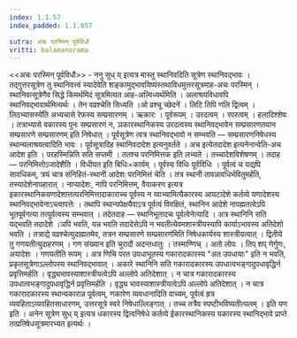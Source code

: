 ```yaml
---
index: 1.1.57
index_padded: 1.1.057

sutra: अचः परस्मिन् पूर्वविधौ
vritti: balamanorama
---
```


<<अचः परस्मिन् पूर्वविधौ>> - ननु सुध् य् इत्यत्र मास्तु स्थानिवदिति सूत्रेण स्थानिवद्भावः । तद्गुत्तरसूत्रेण तु स्थानिवत्त्वं स्यादेवेति शङ्कामुद्भावयिष्यंस्तथाविधमुत्तरसूत्रमाह-अचः परस्मिन् । स्थानिवत्सूत्रेणैव सिद्धे किमर्थमिदं सूत्रमित्यत आह-अल्विध्यर्थमिति । अलाश्रयविधावपि स्थानिवद्भावार्थमित्यर्थः । तेन वव्रश्चेति सिध्यति ।ओ व्रश्चू च्छेदने॑ । लिटि तिपि णलि द्वित्वम् ।लिठभ्यासस्ये॑ति अभ्यचासे रेफस्य सम्प्रसारणम् । ऋकारः । पूर्वरूपम् । उरदत्वम् । रपरत्वम् । हलादिश्शेषः । तत्राभ्यासे वकारस्य पुनः सम्प्रसारणं न, ञकारस्थानिकस्य उरदत्वस्य स्थानिवद्भावेन सम्प्रसारणतयान सम्प्रसारणे सम्प्रसारणम् इति निषेधात् । पूर्वसूत्रेण त्वत्र स्थानिवद्भावो न सम्भवति — सम्प्रसारणनिषेधस्य स्थान्यलाश्रयत्वादिति भावः । पूर्वसूत्रादिह स्थानिवदादेश इत्यनुवर्तते । अच इत्येतदादेश इत्यनेनान्वेति-अच आदेश इति । परहस्मिन्निति सति सप्तमी । ततश्च परनिमित्तक इति लभ्यते । तच्चादेशविशेषणम् । तदाह — परनिमित्तोऽजादेशैति । विधीयत इति बिधिः=कार्यम् । पूर्वस्य विधिः पूर्वविधिः । पूर्वत्वं च यद्यपि सावधिकम्, त्रयं चात्र संनिहितं-स्थानी आदेशः परनिमित्तं चेति । तत्र स्थानी तावन्नावधिर्भवितुमर्हति, तस्यादेशेनापहारात् । नाप्यादेशः, नापि परनिमित्तम्, वैयाकरण इत्यत्र इकारस्थानिकयणादेशात्तत्परनिमित्तादाकाराच्च पूर्वस्य न य्वाभ्यामित्यैकारस्य आयटादेशे कर्तव्ये यणादेशस्य स्थानिवद्भावेनाऽच्त्वापत्तेः । तथापि स्थान्यपेक्षयैवाऽत्र पूर्वत्वं विवक्षितं, स्थानिन आदेशे नापह्मतत्वेऽपि भूतपूर्वगत्या तत्पूर्वत्वस्य सम्भवात् । तदेतदाह — स्थानिभूतादचः पूर्वत्वेनेत्यादि । अत्र स्थानिनि सति यद्भवति तदादेशे ।ञपि भवति, यन्न भवति तदादेसेऽपि न भवतीत्येवमशास्त्रीयस्यापि कार्याऽभावस्य अतिदेशो भवति । तत्राद्ये वव्रश्चेत्युदाह्मतमेव, तत्रन सम्प्रसारणे सम्प्रसारण॑मिति निषेधकार्यस्य शास्त्रीयत्वात् । द्वितीये तु गणयतीत्युदाहरणम् । गण संख्यान इति चुरादौ अदन्तधातुः । तस्माण्णिच् । अतो लोपः । तिप् शप् णेर्गुणः, अयादेशः । गणयतीति रूपम् । अत्र णिचि परत उपधाभूतस्य गकारादकारस्य "अत उपधायाः" इति न भवति, प्रकृतसूत्रेणाऽल्लोपस्य स्थानिवद्भावात् । अकारे स्थानिनि सति गकारादकारस्य उपधात्वभङ्गादुपधावृद्धिर्न प्रवृत्तिमर्हति । वृद्ध्यभावस्याशास्त्रीयत्वेऽपि अल्लोपे अतिदेशात् । न चात्र गकारादकारस्य उपधात्वभङ्गादुपधावृद्धिर्न प्रवृत्तिमर्हति । वृद्ध्य भावस्याशास्त्रीयत्वेऽपि अल्लोपे अतिदेशात् । न चात्र गकारादकारस्य स्थान्यकारान्न पूर्वत्वम्, णकारेण व्यवधानादिति वाच्यम्, पूर्वत्वं ह्रत्र व्यवहिताऽव्यवहितसाधारणम्, उत्तरसूत्रे स्वरे निषेधाल्लिङ्गात् । तच्च तत्रैव स्पष्टीभविष्यतीत्यलम् । इति यण इति । अनेन सूत्रेण सुध् य् इत्यत्र धकारस्य द्वित्वनिषेधे कर्तव्ये ईकारस्थानिकस्य यकारस्य स्थानिद्भावे प्राप्ते तत्प्रतिषेधसूत्रमारभ्यत इत्यर्थः ।
